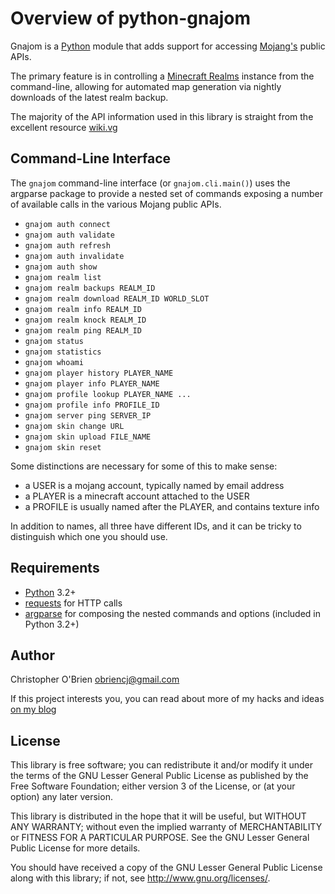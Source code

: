 # Overview of python-gnajom

Gnajom is a [Python] module that adds support for accessing [Mojang's]
public APIs.

The primary feature is in controlling a [Minecraft Realms] instance
from the command-line, allowing for automated map generation via
nightly downloads of the latest realm backup.

[Python]: https://www.python.org

[Mojang's]: http://mojang.com

[Minecraft Realms]: http://minecraft.net/realms

The majority of the API information used in this library is straight
from the excellent resource [wiki.vg](http://wiki.vg)


## Command-Line Interface

The `gnajom` command-line interface (or `gnajom.cli.main()`) uses the
argparse package to provide a nested set of commands exposing a
number of available calls in the various Mojang public APIs.

* `gnajom auth connect`
* `gnajom auth validate`
* `gnajom auth refresh`
* `gnajom auth invalidate`
* `gnajom auth show`
* `gnajom realm list`
* `gnajom realm backups REALM_ID`
* `gnajom realm download REALM_ID WORLD_SLOT`
* `gnajom realm info REALM_ID`
* `gnajom realm knock REALM_ID`
* `gnajom realm ping REALM_ID`
* `gnajom status`
* `gnajom statistics`
* `gnajom whoami`
* `gnajom player history PLAYER_NAME`
* `gnajom player info PLAYER_NAME`
* `gnajom profile lookup PLAYER_NAME ...`
* `gnajom profile info PROFILE_ID`
* `gnajom server ping SERVER_IP`
* `gnajom skin change URL`
* `gnajom skin upload FILE_NAME`
* `gnajom skin reset`

Some distinctions are necessary for some of this to make sense:

* a USER is a mojang account, typically named by email address
* a PLAYER is a minecraft account attached to the USER
* a PROFILE is usually named after the PLAYER, and contains texture info

In addition to names, all three have different IDs, and it can be
tricky to distinguish which one you should use.


## Requirements

- [Python] 3.2+
- [requests](http://docs.python-requests.org/en/latest/) for HTTP calls
- [argparse](https://pypi.python.org/pypi/argparse) for composing the
  nested commands and options (included in Python 3.2+)


## Author

Christopher O'Brien <obriencj@gmail.com>

If this project interests you, you can read about more of my hacks and
ideas [on my blog]

[on my blog]: http://obriencj.preoccupied.net

## License

This library is free software; you can redistribute it and/or modify
it under the terms of the GNU Lesser General Public License as
published by the Free Software Foundation; either version 3 of the
License, or (at your option) any later version.

This library is distributed in the hope that it will be useful, but
WITHOUT ANY WARRANTY; without even the implied warranty of
MERCHANTABILITY or FITNESS FOR A PARTICULAR PURPOSE. See the GNU
Lesser General Public License for more details.

You should have received a copy of the GNU Lesser General Public
License along with this library; if not, see
<http://www.gnu.org/licenses/>.
